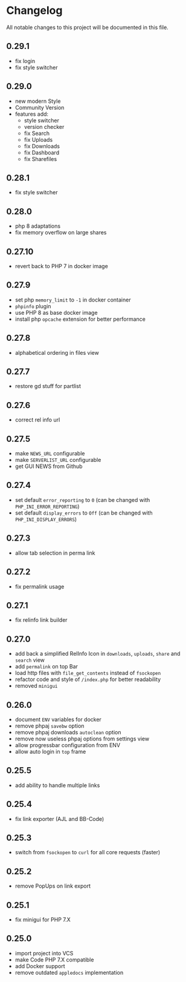 # Changelog

All notable changes to this project will be documented in this file.

## 0.29.1

- fix login
- fix style switcher

## 0.29.0

- new modern Style
- Community Version
- features add:
    - style switcher
    - version checker
    - fix Search
    - fix Uploads
    - fix Downloads
    - fix Dashboard
    - fix Sharefiles

## 0.28.1

- fix style switcher

## 0.28.0

- php 8 adaptations
- fix memory overflow on large shares

## 0.27.10

- revert back to PHP 7 in docker image

## 0.27.9

- set php `memory_limit` to `-1` in docker container
- `phpinfo` plugin
- use PHP 8 as base docker image
- install php `opcache` extension for better performance

## 0.27.8

- alphabetical ordering in files view

## 0.27.7

- restore gd stuff for partlist

## 0.27.6

- correct rel info url

## 0.27.5

- make `NEWS_URL` configurable
- make `SERVERLIST_URL` configurable
- get GUI NEWS from Github

## 0.27.4

- set default `error_reporting` to `0` (can be changed with `PHP_INI_ERROR_REPORTING`)
- set default `display_errors` to `Off` (can be changed with `PHP_INI_DISPLAY_ERRORS`)

## 0.27.3

- allow tab selection in perma link

## 0.27.2

- fix permalink usage

## 0.27.1

- fix relinfo link builder

## 0.27.0

- add back a simplified RelInfo Icon in `downloads`, `uploads`, `share` and `search` view
- add `permalink` on top Bar
- load http files with `file_get_contents` instead of `fsockopen`
- refactor code and style of `/index.php` for better readability
- removed `minigui`

## 0.26.0

- document `ENV` variables for docker
- remove phpaj `savebw` option
- remove phpaj downloads `autoclean` option
- remove now useless phpaj options from settings view
- allow progressbar configuration from ENV
- allow auto login in `top` frame

## 0.25.5

- add ability to handle multiple links

## 0.25.4

- fix link exporter (AJL and BB-Code)

## 0.25.3

- switch from `fsockopen` to `curl` for all core requests (faster)

## 0.25.2

- remove PopUps on link export

## 0.25.1

- fix minigui for PHP 7.X

## 0.25.0

- import project into VCS
- make Code PHP 7.X compatible
- add Docker support
- remove outdated `appledocs` implementation
